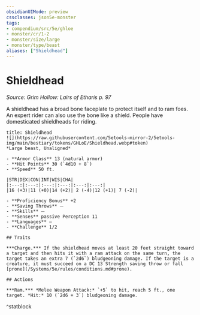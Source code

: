 ```yaml
---
obsidianUIMode: preview
cssclasses: json5e-monster
tags:
- compendium/src/5e/ghloe
- monster/cr/1-2
- monster/size/large
- monster/type/beast
aliases: ["Shieldhead"]
---
```

# Shieldhead
*Source: Grim Hollow: Lairs of Etharis p. 97*  

A shieldhead has a broad bone faceplate to protect itself and to ram foes. An expert rider can also use the bone like a shield. People have domesticated shieldheads for riding.

```ad-statblock
title: Shieldhead
![](https://raw.githubusercontent.com/5etools-mirror-2/5etools-img/main/bestiary/tokens/GHLoE/Shieldhead.webp#token)
*Large beast, Unaligned*

- **Armor Class** 13 (natural armor)
- **Hit Points** 30 (`4d10 + 8`)
- **Speed** 50 ft.

|STR|DEX|CON|INT|WIS|CHA|
|:---:|:---:|:---:|:---:|:---:|:---:|
|16 (+3)|11 (+0)|14 (+2)| 2 (-4)|12 (+1)| 7 (-2)|

- **Proficiency Bonus** +2
- **Saving Throws** ⏤
- **Skills** ⏤
- **Senses** passive Perception 11
- **Languages** —
- **Challenge** 1/2

## Traits

***Charge.*** If the shieldhead moves at least 20 feet straight toward a target and then hits it with a ram attack on the same turn, the target takes an extra 7 (`2d6`) bludgeoning damage. If the target is a creature, it must succeed on a DC 13 Strength saving throw or fall [prone](/Systems/5e/rules/conditions.md#prone).

## Actions

***Ram.*** *Melee Weapon Attack:* `+5` to hit, reach 5 ft., one target. *Hit:* 10 (`2d6 + 3`) bludgeoning damage.
```
^statblock